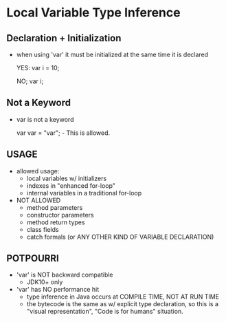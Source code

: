# Local Variable Type Inference

## Declaration + Initialization
- when using 'var' it must be initialized at the same time it is declared


    YES:
        var i = 10;
        
    NO;
        var i;
        
## Not a Keyword
- var is not a keyword

    
    var var = "var";
        - This is allowed.
        
## USAGE
- allowed usage:
    - local variables w/ initializers
    - indexes in "enhanced for-loop"
    - internal variables in a traditional for-loop
- NOT ALLOWED
    - method parameters
    - constructor parameters
    - method return types
    - class fields
    - catch formals (or ANY OTHER KIND OF VARIABLE DECLARATION)
    
## POTPOURRI
- 'var' is NOT backward compatible
    - JDK10+ only
- 'var' has NO performance hit
    - type inference in Java occurs at COMPILE TIME, NOT AT RUN TIME 
    - the bytecode is the same as w/ explicit type declaration, so this is a
    "visual representation", "Code is for humans" situation.
